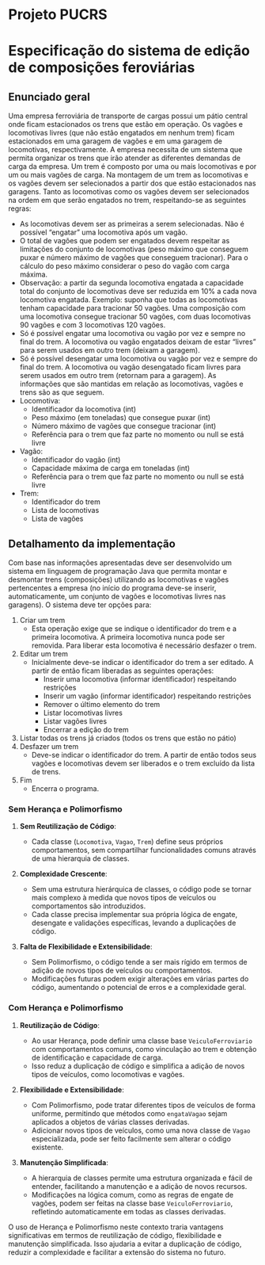 # Projeto PUCRS

# Especificação do sistema de edição de composições feroviárias
## Enunciado geral
Uma empresa ferroviária de transporte de cargas possui um pátio central onde ficam estacionados os trens que estão em operação. Os vagões e locomotivas livres (que não estão engatados em nenhum trem) ficam estacionados em uma garagem de vagões e em uma garagem de locomotivas, respectivamente. A empresa necessita de um sistema que permita organizar os trens que irão atender as diferentes demandas de carga da empresa. Um trem é composto por uma ou mais locomotivas e por um ou mais vagões de carga. Na montagem de um trem as locomotivas e os vagões devem ser selecionados a partir dos que estão estacionados nas garagens. Tanto as locomotivas como os vagões devem ser selecionados na ordem em que serão engatados no trem, respeitando-se as seguintes regras:
- As locomotivas devem ser as primeiras a serem selecionadas. Não é possível “engatar” uma locomotiva após um vagão.
- O total de vagões que podem ser engatados devem respeitar as limitações do conjunto de locomotivas (peso máximo que conseguem puxar e número máximo de vagões que conseguem tracionar). Para o cálculo do peso máximo considerar o peso do vagão com carga máxima.
- Observação: a partir da segunda locomotiva engatada a capacidade total do conjunto de locomotivas deve ser reduzida em 10% a cada nova locomotiva engatada. Exemplo: suponha que todas as locomotivas tenham capacidade para tracionar 50 vagões. Uma composição com uma locomotiva consegue tracionar 50 vagões, com duas locomotivas 90 vagões e com 3 locomotivas 120 vagões.
- Só é possível engatar uma locomotiva ou vagão por vez e sempre no final do trem. A locomotiva ou vagão engatados deixam de estar “livres” para serem usados em outro trem (deixam a garagem).
- Só é possível desengatar uma locomotiva ou vagão por vez e sempre do final do trem. A locomotiva ou vagão desengatado ficam livres para serem usados em outro trem (retornam para a garagem).
As informações que são mantidas em relação as locomotivas, vagões e trens são as que seguem.
- Locomotiva:
  - Identificador da locomotiva (int)
  - Peso máximo (em toneladas) que consegue puxar (int)
  - Número máximo de vagões que consegue tracionar (int)
  - Referência para o trem que faz parte no momento ou null se está livre
- Vagão:
  - Identificador do vagão (int)
  - Capacidade máxima de carga em toneladas (int)
  - Referência para o trem que faz parte no momento ou null se está livre
- Trem:
  - Identificador do trem
  - Lista de locomotivas
  - Lista de vagões
## Detalhamento da implementação
Com base nas informações apresentadas deve ser desenvolvido um sistema em linguagem de programação Java que permita montar e desmontar trens (composições) utilizando as locomotivas e vagões pertencentes a empresa (no início do programa deve-se inserir, automaticamente, um conjunto de vagões e locomotivas livres nas garagens). O sistema deve ter opções para:
1) Criar um trem
    - Esta operação exige que se indique o identificador do trem e a primeira locomotiva. A primeira locomotiva nunca pode ser removida. Para liberar esta locomotiva é necessário desfazer o trem.
2) Editar um trem
    - Inicialmente deve-se indicar o identificador do trem a ser editado. A partir de então ficam liberadas as seguintes operações:
      - Inserir uma locomotiva (informar identificador) respeitando restrições
      - Inserir um vagão (informar identificador) respeitando restrições
      - Remover o último elemento do trem
      - Listar locomotivas livres
      - Listar vagões livres
      - Encerrar a edição do trem
3) Listar todas os trens já criados (todos os trens que estão no pátio)
4) Desfazer um trem
    - Deve-se indicar o identificador do trem. A partir de então todos seus vagões e locomotivas devem ser liberados e o trem excluído da lista de trens.
5) Fim
    - Encerra o programa.



### Sem Herança e Polimorfismo

1. **Sem Reutilização de Código**:
   - Cada classe (`Locomotiva`, `Vagao`, `Trem`) define seus próprios comportamentos, sem compartilhar funcionalidades comuns através de uma hierarquia de classes.

2. **Complexidade Crescente**:
   - Sem uma estrutura hierárquica de classes, o código pode se tornar mais complexo à medida que novos tipos de veículos ou comportamentos são introduzidos.
   - Cada classe precisa implementar sua própria lógica de engate, desengate e validações específicas, levando a duplicações de código.

3. **Falta de Flexibilidade e Extensibilidade**:
   - Sem Polimorfismo, o código tende a ser mais rígido em termos de adição de novos tipos de veículos ou comportamentos.
   - Modificações futuras podem exigir alterações em várias partes do código, aumentando o potencial de erros e a complexidade geral.

### Com Herança e Polimorfismo

1. **Reutilização de Código**:
   - Ao usar Herança, pode definir uma classe base `VeiculoFerroviario` com comportamentos comuns, como vinculação ao trem e obtenção de identificação e capacidade de carga.
   - Isso reduz a duplicação de código e simplifica a adição de novos tipos de veículos, como locomotivas e vagões.

2. **Flexibilidade e Extensibilidade**:
   - Com Polimorfismo, pode tratar diferentes tipos de veículos de forma uniforme, permitindo que métodos como `engataVagao` sejam aplicados a objetos de várias classes derivadas.
   - Adicionar novos tipos de veículos, como uma nova classe de `Vagao` especializada, pode ser feito facilmente sem alterar o código existente.

3. **Manutenção Simplificada**:
   - A hierarquia de classes permite uma estrutura organizada e fácil de entender, facilitando a manutenção e a adição de novos recursos.
   - Modificações na lógica comum, como as regras de engate de vagões, podem ser feitas na classe base `VeiculoFerroviario`, refletindo automaticamente em todas as classes derivadas.

O uso de Herança e Polimorfismo neste contexto traria vantagens significativas em termos de reutilização de código, flexibilidade e manutenção simplificada. Isso ajudaria a evitar a duplicação de código, reduzir a complexidade e facilitar a extensão do sistema no futuro.
